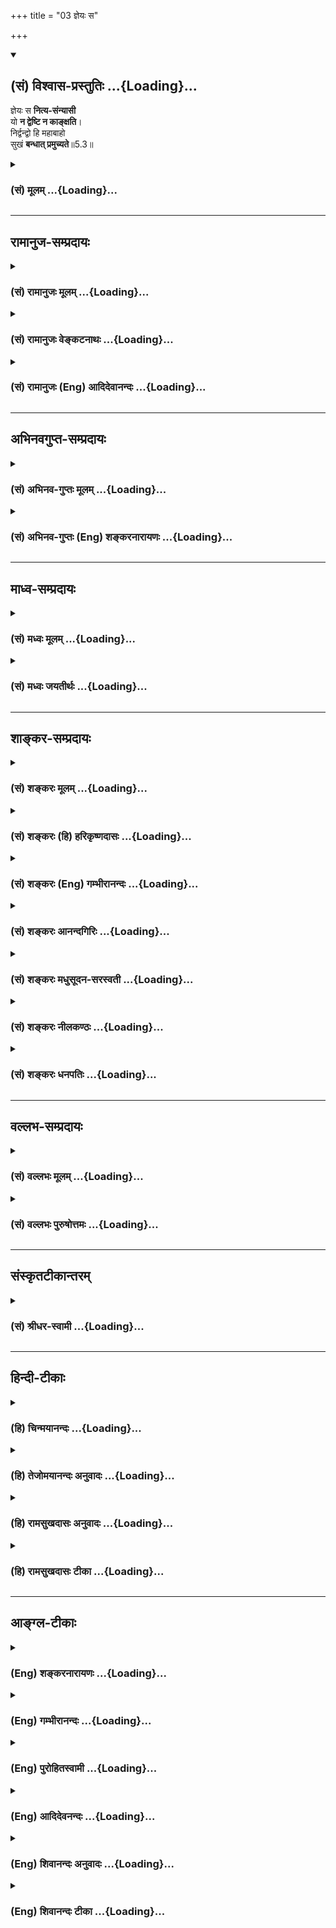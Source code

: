 +++
title = "03 ज्ञेयः स"

+++
<div class="js_include" newlevelforh1="2" title="(सं) विश्वास-प्रस्तुतिः" unfilled url="/purANam_vaiShNavam/mahAbhAratam/06-bhIShma-parva/03-bhagavad-gItA-parva/saMskRtam/vishvAsa-prastutiH/05_karma-saMnyAsa-yogaH/03_jneyaH_sa.md">
<details open><summary><h2>(सं) विश्वास-प्रस्तुतिः ...{Loading}...</h2></summary>

ज्ञेयः स **नित्य-संन्यासी**  
यो **न द्वेष्टि न काङ्क्षति**।  
निर्द्वन्द्वो हि महाबाहो  
सुखं **बन्धात् प्रमुच्यते**॥5.3॥
</details>
</div>
<div class="js_include collapsed" newlevelforh1="3" title="(सं) मूलम्" unfilled url="/purANam_vaiShNavam/mahAbhAratam/06-bhIShma-parva/03-bhagavad-gItA-parva/saMskRtam/mUlam/05_karma-saMnyAsa-yogaH/03_jneyaH_sa.md">
<details><summary><h3>(सं) मूलम् ...{Loading}...</h3></summary>

ज्ञेयः स नित्यसंन्यासी यो न द्वेष्टि न काङ्क्षति।  
निर्द्वन्द्वो हि महाबाहो सुखं बन्धात्प्रमुच्यते।।5.3।।
</details>
</div>


_________________
## रामानुज-सम्प्रदायः
<div class="js_include collapsed" newlevelforh1="3" title="(सं) रामानुजः मूलम्" unfilled url="/purANam_vaiShNavam/mahAbhAratam/06-bhIShma-parva/03-bhagavad-gItA-parva/saMskRtam/rAmAnujaH/mUlam/05_karma-saMnyAsa-yogaH/03_jneyaH_sa.md">
<details><summary><h3>(सं) रामानुजः मूलम् ...{Loading}...</h3></summary>

।।5.3।।**यः** कर्मयोगी तदन्तर्गतात्मानुभवतृप्तः तद्व्यतिरिक्तं किमपि **न
काङ्क्षति** तत एव किमपि न द्वेष्टि तत एव द्वन्द्वसहः च **स
नित्यसंन्यासी** नित्यज्ञाननिष्ठ इति **ज्ञेयः।** स हि सुकरकर्मयोगनिष्ठतया
**सुखं बन्धात्** **प्रमुच्यते। ज्ञानयोगकर्मयोगयोः आत्मप्राप्तिसाधनभावे
अन्योन्यनैरपेक्ष्यम् आह**

</details>
</div>
<div class="js_include collapsed" newlevelforh1="3" title="(सं) रामानुजः वेङ्कटनाथः" unfilled url="/purANam_vaiShNavam/mahAbhAratam/06-bhIShma-parva/03-bhagavad-gItA-parva/saMskRtam/rAmAnujaH/venkaTanAthaH/05_karma-saMnyAsa-yogaH/03_jneyaH_sa.md">
<details><summary><h3>(सं) रामानुजः वेङ्कटनाथः ...{Loading}...</h3></summary>

  
  
।।5.3।। द्वयोः श्रेयस्साधनत्वाविशेषे कर्मयोग एव विशिष्यत इति
प्रतिज्ञामात्रम् तत्र हेत्वाकाङ्क्षायां सौकर्याख्यं हेतुमाहेत्याहकुत
इत्यत्राहेतिज्ञेयः इति श्लोकोनित्यसन्न्यासी इत्येतावता ज्ञानयोगनिष्ठविषय
इति न मन्तव्यङ्कर्मयोगो विशिष्यते 5।2 इति प्रतिज्ञाय ज्ञानयोगनिष्ठस्य
सुखेन मोक्षोक्तेरसङ्गतत्वात्सन्न्यासस्तु महाबाहो दुःखमाप्तुमयोगतः 5।6
इति वक्ष्यमाणविरोधाच्च। अतः कर्मयोगनिष्ठस्यैवप्रशंसेयमित्यभिप्रायेणाह यः
कर्मयोगीति। काङ्क्षाया बाह्यमात्रविषयत्वव्यञ्जनार्थं तद्धेयत्वार्थं
चतदन्तर्गतात्मानुभवतृप्त इत्युक्तम्। काङ्क्षा हि प्रतिहन्यमाना
द्वेषहेतुरित्यभिप्रायेणतत एव किमपि न द्वेष्टीति व्युत्क्रमेण
व्याख्यातम्। द्वन्द्वस्वरूपनिवृत्तिव्युदासाय द्वन्द्वसहशब्दः। तत एव
द्वन्द्वसहश्चेति रागद्वेषवतो द्वन्द्वतितिक्षा नशक्येति भावः।
नित्यसन्न्यासित्वे हिशब्दस्य हेतुपरत्वव्यञ्जनायस हीत्युक्तम्।
सुखशब्दोऽत्र सौकर्यपर इत्याह सुकरकर्मयोगनिष्ठतयेति।  
  

</details>
</div>
<div class="js_include collapsed" newlevelforh1="3" title="(सं) रामानुजः (Eng) आदिदेवानन्दः" unfilled url="/purANam_vaiShNavam/mahAbhAratam/06-bhIShma-parva/03-bhagavad-gItA-parva/saMskRtam/rAmAnujaH/english/AdidevAnandaH/05_karma-saMnyAsa-yogaH/03_jneyaH_sa.md">
<details><summary><h3>(सं) रामानुजः (Eng) आदिदेवानन्दः ...{Loading}...</h3></summary>

5.3 That Karma Yogin, who, being satisfied with the experience of the self implied in Karma Yoga, does not desire anything different therefrom and conseently does not hate anything, and who, because of this,
resignedly endures the pairs of opposites - he should be understood as ever given to renunciation, i.e., even devoted to Jnana Yoga. Such a one therefore is freed from bondage because of his being firmly devoted to Karma Yoga which is easy to practise. The independence of Jnana Yoga and Karma Yoga from each other as means for attainment of the self is now declared.

</details>
</div>


_________________
## अभिनवगुप्त-सम्प्रदायः
<div class="js_include collapsed" newlevelforh1="3" title="(सं) अभिनव-गुप्तः मूलम्" unfilled url="/purANam_vaiShNavam/mahAbhAratam/06-bhIShma-parva/03-bhagavad-gItA-parva/saMskRtam/abhinava-guptaH/mUlam/05_karma-saMnyAsa-yogaH/03_jneyaH_sa.md">
<details><summary><h3>(सं) अभिनव-गुप्तः मूलम् ...{Loading}...</h3></summary>

।।5.3।। ज्ञेय इति। अतश्च स एव सार्वकालिकः संन्यासी येन मनसो
अभिलाषप्रद्वेषौ संन्यस्तौ। यतोऽस्य द्वन्द्वेभ्यः क्रोधमोहादिभ्यो
निष्क्रान्ता धीः स सुखं प्रमुच्यत +++(K omit प्र )+++ एव।

</details>
</div>
<div class="js_include collapsed" newlevelforh1="3" title="(सं) अभिनव-गुप्तः (Eng) शङ्करनारायणः" unfilled url="/purANam_vaiShNavam/mahAbhAratam/06-bhIShma-parva/03-bhagavad-gItA-parva/saMskRtam/abhinava-guptaH/english/shankaranArAyaNaH/05_karma-saMnyAsa-yogaH/03_jneyaH_sa.md">
<details><summary><h3>(सं) अभिनव-गुप्तः (Eng) शङ्करनारायणः ...{Loading}...</h3></summary>

5.3 Jneyah etc. Therefore he alone is all the time man-of-renunciation,
by whom both desire and hatred have been renounced from his mind.
Because his intellect has come out of the pairs of anger, delusion and
others, he is released just easily.

</details>
</div>


_________________
## माध्व-सम्प्रदायः
<div class="js_include collapsed" newlevelforh1="3" title="(सं) मध्वः मूलम्" unfilled url="/purANam_vaiShNavam/mahAbhAratam/06-bhIShma-parva/03-bhagavad-gItA-parva/saMskRtam/madhvaH/mUlam/05_karma-saMnyAsa-yogaH/03_jneyaH_sa.md">
<details><summary><h3>(सं) मध्वः मूलम् ...{Loading}...</h3></summary>

।।5.3।। सन्न्यासशब्दार्थमाह ज्ञेय इति। सन्न्यासस्य निश्श्रेयसकरत्वं
ज्ञापयितुं तच्छब्दार्थ स्मारयति ज्ञेय इति।

</details>
</div>
<div class="js_include collapsed" newlevelforh1="3" title="(सं) मध्वः जयतीर्थः" unfilled url="/purANam_vaiShNavam/mahAbhAratam/06-bhIShma-parva/03-bhagavad-gItA-parva/saMskRtam/madhvaH/jayatIrthaH/05_karma-saMnyAsa-yogaH/03_jneyaH_sa.md">
<details><summary><h3>(सं) मध्वः जयतीर्थः ...{Loading}...</h3></summary>

।।5.3।। ज्ञेयः इत्यस्यापव्याख्यानं दूषयन् तात्पर्यमाह **सन्न्यासे**ति।
अर्थान्तरस्याप्रतीतेरिति भावः। ननुयदृच्छालाभसन्तुष्टः 4।22 इत्यादिनोक्तं
कामादिपरित्यागंसन्न्यासं कर्मणां 5।1 इत्यनूद्यार्जुनस्य प्रश्न
इत्युक्तम्। ततश्च जानात्येवासौ सन्न्यासशब्दार्थमिति न तं प्रति स
वक्तव्यः। तथा च पूर्वपक्ष्युत्प्रेक्षित एवास्यार्थ इत्यत आह
**सन्न्यासस्ये**ति। सन्न्यासः कर्मयोगश्च निश्श्रेयसकरावुभौ 5।2 इति
यत्सन्न्यासस्य निश्श्रेयसकरत्वमुक्तं तदुपपादयितुं ज्ञातमपि
सन्न्यासशब्दार्थं स्मारयत्यनेन। द्वेषादिवर्जनं हि सन्न्यासः। तस्य च
निश्श्रेयसकरत्वं श्रुत्यादिप्रसिद्धमेवेति। अतः सन्न्यासशब्दार्थकथन एव
तात्पर्याभावान्नानुपपत्तिरित्यर्थः। ज्ञापकं चास्यार्थस्यास्तीत्याह
**ज्ञेय** इतीति। ज्ञेयः स्मर्तव्य इत्यनेनोक्तमित्यर्थः। योगस्य तु
निश्श्रेयसकरत्वमुत्तरवाक्य एव सेत्स्यति।

</details>
</div>


_________________
## शाङ्कर-सम्प्रदायः
<div class="js_include collapsed" newlevelforh1="3" title="(सं) शङ्करः मूलम्" unfilled url="/purANam_vaiShNavam/mahAbhAratam/06-bhIShma-parva/03-bhagavad-gItA-parva/saMskRtam/shankaraH/mUlam/05_karma-saMnyAsa-yogaH/03_jneyaH_sa.md">
<details><summary><h3>(सं) शङ्करः मूलम् ...{Loading}...</h3></summary>

।।5.3।। **ज्ञेयः** ज्ञातव्यः स कर्मयोगी **नित्यसंन्यासी** इति **यो न
द्वेष्टि** किञ्चित् न **काङ्क्षति** दुःखसुखे तत्साधने च। एवंविधो यः
कर्मणि वर्तमानोऽपि स नित्यसंन्यासी इति ज्ञातव्यः इत्यर्थः।
**निर्द्वन्द्वः** द्वन्द्ववर्जितः **हि** यस्मात् **महाबाहो सुखं
बन्धात्** अनायासेन **प्रमुच्यते**।। संन्यासकर्मयोगयोः
भिन्नपुरुषानुष्ठेययोः विरुद्धयोः फलेऽपि विरोधो युक्तः न तु उभयोः
निःश्रेयसकरत्वमेव इति प्राप्ते इदम् उच्यते

</details>
</div>
<div class="js_include collapsed" newlevelforh1="3" title="(सं) शङ्करः (हि) हरिकृष्णदासः" unfilled url="/purANam_vaiShNavam/mahAbhAratam/06-bhIShma-parva/03-bhagavad-gItA-parva/saMskRtam/shankaraH/hindI/harikRShNadAsaH/05_karma-saMnyAsa-yogaH/03_jneyaH_sa.md">
<details><summary><h3>(सं) शङ्करः (हि) हरिकृष्णदासः ...{Loading}...</h3></summary>

।।5.3।। ( कर्मयोग श्रेष्ठ ) कैसे है इसपर कहते हैं उस कर्मयोगीको सदा
संन्यासी ही समझना चाहिये कि जो न तो द्वेष करता है और न किसी वस्तुकी
आकाङ्क्षा ही करता है। अर्थात् जो सुख दुःख और उनके साधनोंमें उक्त
प्रकारसे रागद्वेषरहित हो गया है वह कर्ममें बर्तता हुआ भी सदा संन्यासी ही
है ऐसे समझना चाहिये। क्योंकि हे महाबाहो रागद्वेषादि द्वन्द्वोंसे रहित
हुआ पुरुष सुखपूर्वक अनायास ही बन्धनसे मुक्त हो जाता है।

</details>
</div>
<div class="js_include collapsed" newlevelforh1="3" title="(सं) शङ्करः (Eng) गम्भीरानन्दः" unfilled url="/purANam_vaiShNavam/mahAbhAratam/06-bhIShma-parva/03-bhagavad-gItA-parva/saMskRtam/shankaraH/english/gambhIrAnandaH/05_karma-saMnyAsa-yogaH/03_jneyaH_sa.md">
<details><summary><h3>(सं) शङ्करः (Eng) गम्भीरानन्दः ...{Loading}...</h3></summary>

5.3 For, O mighty-armed one, he who is free from duality becomes easily
freed from bondage. That performer of Karma-yoga, yah, who; na dvesti,
does not hate anything; and na kanksati, does not crave; jneyah, should
be known; as nitya-sannyasi, a man of constant \[A man of constant
renunciation: He is a man of renunciation ever before the realization of
the actionless Self.\] renunciation. The meaning is that he who
continues to be like this in the midst of sorrow, happiness and their
sources should be known as a man of constant renunciation, even though
engaged in actions. Hi, for; mahabaho, O mighty-armed one; nirdvandvah,
one who is free from duality; pramucyate, becomes freed; sukham, easily,
without trouble; bandhat, from bondage. It is reasonable that in the
case of renunciation and Karma-yoga, which are opposed to each other and
can be undertaken by different persons, there should be opposition even
between their results; but it canot be that both of them surely lead to
Liberation. When such a estion arises, this is the answer stated:

</details>
</div>
<div class="js_include collapsed" newlevelforh1="3" title="(सं) शङ्करः आनन्दगिरिः" unfilled url="/purANam_vaiShNavam/mahAbhAratam/06-bhIShma-parva/03-bhagavad-gItA-parva/saMskRtam/shankaraH/AnandagiriH/05_karma-saMnyAsa-yogaH/03_jneyaH_sa.md">
<details><summary><h3>(सं) शङ्करः आनन्दगिरिः ...{Loading}...</h3></summary>

।।5.3।। कर्म हि बन्धकारणं प्रसिद्धं तत्कथं निःश्रेयसकरं स्यादिति शङ्कते
**कस्मादिति।** अकर्त्रात्मविज्ञानात्प्रागपि सर्वदासौ संन्यासी ज्ञेयो यो
रागद्वेषौ क्वचिदपि न करोतीत्याह **इत्याहेति।** यथानुष्ठीयमानानि कर्माणि
संन्यासिनं न निबध्नन्ति कृतानि च वैराग्येन्द्रियसंयमादिना निवर्तन्ते
तथैवानभिसंहितफलानि नित्यनैमित्तिकानि योगिनमपि न निबध्नन्ति निवर्तयन्ति च
संचितं दुरितमित्यभिप्रेत्याह **निर्द्वन्द्वो हीति।** कर्मयोगिनो
नित्यसंन्यासित्वज्ञानमन्यथाज्ञानत्वान्मिथ्याज्ञानमित्याशङ्क्याह **एवंविध
इति।** कर्मिणोऽपि रागद्वेषाभावेन संन्यासित्वं ज्ञातुमुचितमित्यर्थः।
रागद्वेषरहितस्यानायासेन बन्धप्रध्वंससिद्धेश्च युक्तं तस्य
संन्यासित्वमित्याह **निर्द्वन्द्व इति।**

</details>
</div>
<div class="js_include collapsed" newlevelforh1="3" title="(सं) शङ्करः मधुसूदन-सरस्वती" unfilled url="/purANam_vaiShNavam/mahAbhAratam/06-bhIShma-parva/03-bhagavad-gItA-parva/saMskRtam/shankaraH/madhusUdana-sarasvatI/05_karma-saMnyAsa-yogaH/03_jneyaH_sa.md">
<details><summary><h3>(सं) शङ्करः मधुसूदन-सरस्वती ...{Loading}...</h3></summary>

।।5.3।। तमेव कर्मयोगं स्तौति त्रिभिः स कर्मणि प्रवृत्तोऽपि नित्यं
संन्यासीति ज्ञेयः। कोऽसौ। यो न द्वेष्टि भगवदर्पणबुद्ध्या क्रियमाणं कर्म
निष्फलत्वशङ्क्या न काङ्क्षति स्वर्गादिकम्। निर्द्वन्द्वो रागद्वेषरहितः
हि यस्मात्सुखमनायासेन हे महाबाहो
बन्धादन्तःकरणाशुद्धिरूपाज्ज्ञानप्रतिबन्धात्प्रमुच्यते
नित्यानित्यवस्तुविवेकादिप्रकर्षेण मुक्तोभवति।

</details>
</div>
<div class="js_include collapsed" newlevelforh1="3" title="(सं) शङ्करः नीलकण्ठः" unfilled url="/purANam_vaiShNavam/mahAbhAratam/06-bhIShma-parva/03-bhagavad-gItA-parva/saMskRtam/shankaraH/nIlakaNThaH/05_karma-saMnyAsa-yogaH/03_jneyaH_sa.md">
<details><summary><h3>(सं) शङ्करः नीलकण्ठः ...{Loading}...</h3></summary>

।।5.3।। ननु प्रत्यक्षः कर्मयोगिनां विक्षेपः संन्यासिनां तु स नास्तीति
कथमुच्यते कर्मयोगो विशिष्यत इत्याशङ्क्याह **ज्ञेय इति।** यो
रागद्वेषरहितः स कर्मसु स्वरूपतस्त्यक्तेष्वत्यक्तेषु वा नित्यं
संन्यास्येव। एतेन साधनभूतयोः साङ्ख्ययोगयोः रागद्वेषराहित्यकृतं
साम्यमुक्तम्। फलभूतयोस्तु
सर्वविकल्पराहित्यरूपसाम्यमनन्तरश्लोकाभ्यामुच्यते। तथापि
चित्तस्वाभाव्यात्कदा चित्संन्यासिनो रागोदये पाताशङ्कास्ति नेतरस्येति स
एव श्रेयानिति भावः। यद्यप्येवं तथापि हि प्रसिद्धं निर्द्वन्द्वो
द्वन्द्वं सत्यानृतयोरात्मानात्मनोर्मिथुनं परस्पराध्यासस्तद्रहितः साङ्ख्यो
रागाद्युदयहेतोरज्ञानस्यात्यन्तोच्छेदात्। सुखं कर्मकरणायासंविनापि
बन्धात्संसारात्केवलज्ञानेनैव मुच्यते न कर्माण्यपेक्षते। यद्वा
निर्द्वन्द्वोद्वन्द्वं वै मिथुनं तस्माद्वन्द्वान्मिथुनं प्रजायते इति
श्रुतेर्द्वन्द्वं स्त्रीपुंसयोर्मिथुनं तद्रहितः स्त्र्यादित्यागी
संन्यासी अनायासेन मुच्यते। रागादिजयस्योभयत्र तुल्यत्वात्। अत्रच
कुटुम्बभरणवैयग्र्याभावात्सुखं मुच्यत इत्यर्थः।

</details>
</div>
<div class="js_include collapsed" newlevelforh1="3" title="(सं) शङ्करः धनपतिः" unfilled url="/purANam_vaiShNavam/mahAbhAratam/06-bhIShma-parva/03-bhagavad-gItA-parva/saMskRtam/shankaraH/dhanapatiH/05_karma-saMnyAsa-yogaH/03_jneyaH_sa.md">
<details><summary><h3>(सं) शङ्करः धनपतिः ...{Loading}...</h3></summary>

।।5.3।। तत्र हेतुमाह **ज्ञेय इति।** स निषकामकर्मयोगी नित्यं संन्यासी
ज्ञातव्यः। यत्तु यदोयोगात्तदोऽध्याहारः। सनित्यसंन्यासीत्येकं पदम्।
नित्यैः कर्मभिः सह वर्तत इति सनित्यः स चासौ संन्यासी चेति तन्न। स
इत्येनेनैव नित्यादिकर्मानुष्ठातुर्लामेनाध्याहारस्य क्लिष्टकल्पनायाश्च
वैयर्थ्यात्। नित्यसंन्यासीति विवक्षितार्थालाभाच्च। केऽसौ यो न द्वेष्टि
दुःखं तत्साधनं च सुखं तत्साधनं च नाकाङ्क्षति
रागद्वेषराहित्यरुपसंन्यासगुणयोगात् अयमपि संन्यासीति भावः। एतेन
द्वेषमूलकानि श्येनादीनि नानुतिष्ठति स्वर्गादिफलाकाङ्क्षप्रयुक्तानि
ज्योतिष्टोमादीन्यपि। तस्मात्संन्यासगुणयोगादयमपि संन्यासीति भाव इति
प्रत्युक्तम्। क्रियायाः कर्ममात्रसाकाङ्क्षत्वेनास्यार्थस्यार्थिकत्वात्।
श्येनाद्यननुष्ठानमात्रेण सर्वत्र रागद्वेषानिवृत्त्या
संन्यासिगुणयोगासिद्धेः। अत्रादिपदाभ्यां आभिचारिककर्मणां अग्निष्टोमादीनां
चैव लाभः श्येनादिसमभिव्याहारात् द्वेषेत्यादिना विशेषितत्वाच्च।
यद्यादिपदाभ्यां भाष्योक्तमपि लभ्यत इत्याग्रहस्तर्हि तेनैव निर्वाहे
कृतमनया कुसष्ट्या। यत्तु न द्वेष्टि भगवदर्पणबुद्य्धा क्रियमाणं कर्म
निष्फलत्वशङ्क्येति तच्चिन्त्यम्। संकोचे मानाभावात्
संन्यासिगुणयोगालाभाच्च। हि
यस्मात्सुखदुःखराग्द्वेषशीतोष्णादिद्वन्द्ववर्जितः सुखमनायासेनैव
बन्धात्संसाराज्ज्ञानप्राप्त्या प्रमुच्यते यथा त्वं
महाबाहुत्वादस्माद्युद्धादनायासेनैव मोक्ष्यसे तथेति द्योतयन्नाह
**महाबाहो** इति। यत्तु यद्यप्येवं तथापि हि प्रसिद्धं निर्द्वन्द्वः
द्वन्द्वं सत्यानृतयोरात्मानात्मनोर्मिथुनं परस्पराध्यासः तद्रहितः साङ्ख्यः
रागाद्युदयहेतोरज्ञानस्यात्यन्तोच्छेदात् सुखं कर्मकरणायासं विनापि बन्धात्
केवलेन ज्ञानेनैव मुच्यते न कर्माण्यपेक्षते। यद्वाद्वन्द्वं वै मिथुनं
तस्माद्वन्द्वामिन्थुनं प्रजायते इति श्रुतेर्द्वन्द्वं
स्त्रीपुंसयोर्मिथुनं तद्रहितः स्त्र्यादित्यागी संन्यासी अनायासेन
मुच्यते। रागादिभयस्योभयत्र तुल्यत्वात् अत्र च कुटुम्बभरणवैयग्र्याभावात्
सुखं मुच्यत इत्यर्थ इति व्याचख्युः तत्प्रकरणविरोधादुपेक्ष्यम्।

</details>
</div>


_________________
## वल्लभ-सम्प्रदायः
<div class="js_include collapsed" newlevelforh1="3" title="(सं) वल्लभः मूलम्" unfilled url="/purANam_vaiShNavam/mahAbhAratam/06-bhIShma-parva/03-bhagavad-gItA-parva/saMskRtam/vallabhaH/mUlam/05_karma-saMnyAsa-yogaH/03_jneyaH_sa.md">
<details><summary><h3>(सं) वल्लभः मूलम् ...{Loading}...</h3></summary>

।।5.3।। योगमार्गरीत्या कर्मकार्यपि
विवक्ष्यमाणलक्षणश्चेन्नित्यसन्न्यास्येवेत्याह ज्ञेय इति। यो
योगमार्गीयबुद्ध्या कर्मकर्त्ता निर्द्वन्द्वः लाभालाभादिजयाजयादिशून्यः।
तदाह न द्वेष्टि काम्यं कर्म न च कर्ममात्रे फलं काङ्क्षति किन्तु करोत्येव
तथा स द्वन्द्वसन्न्यसनान्नित्यसन्न्यासी भगवन्निष्ठतया करणाद्योग्यपि
नित्यस्न्न्यास्येवेति तत्कर्मबन्धात्प्रमुक्त एव सुखं यथा भवति तथा इति।
अतो महाबाहुभ्यां तथैव तवोचितमिति भावः।

</details>
</div>
<div class="js_include collapsed" newlevelforh1="3" title="(सं) वल्लभः पुरुषोत्तमः" unfilled url="/purANam_vaiShNavam/mahAbhAratam/06-bhIShma-parva/03-bhagavad-gItA-parva/saMskRtam/vallabhaH/puruShottamaH/05_karma-saMnyAsa-yogaH/03_jneyaH_sa.md">
<details><summary><h3>(सं) वल्लभः पुरुषोत्तमः ...{Loading}...</h3></summary>

  
  
।।5.3।। अथ श्रेयोरूपप्रश्नोत्तरमाह सर्वत्यागरूपम् ज्ञेय इति। यः सन्न्यासी
सर्वत्यागवान् सर्वं त्यक्त्वैतयोर्मध्ये नैकं कमपि द्वेष्टि न चैकं
कमप्याकाङ्क्षति स नित्यं ज्ञेयो ज्ञातुं योग्यः। मदीयत्वेनेति शेषः। हे
महाबाहो सर्वकरणसमर्थ हि निश्चयेन निर्द्वन्द्वः कर्म
सन्न्यासयोगयोर्मदाज्ञातिरेकेण भिन्नज्ञानरहितो बन्धात् तत्फलजात्सुखं
प्रमुच्यते। मोक्षे प्रकर्षः मदाज्ञाकरणेऽहं प्रसन्नो भवामीति भावः।  
  

</details>
</div>


_________________
## संस्कृतटीकान्तरम्
<div class="js_include collapsed" newlevelforh1="3" title="(सं) श्रीधर-स्वामी" unfilled url="/purANam_vaiShNavam/mahAbhAratam/06-bhIShma-parva/03-bhagavad-gItA-parva/saMskRtam/shrIdhara-svAmI/05_karma-saMnyAsa-yogaH/03_jneyaH_sa.md">
<details><summary><h3>(सं) श्रीधर-स्वामी ...{Loading}...</h3></summary>

।।5.3।। कुत इत्यपेक्षायां संन्यासित्वेन कर्मयोगं स्तुवन् तस्य
श्रेष्ठत्वं दर्शयति **ज्ञेय इति।** रागद्वेषादिराहित्येन परमेश्वरार्थं
कर्माणि योऽनुतिष्ठति स नित्यं कर्मानुष्ठानकालेऽपि संन्यासीत्येव ज्ञेयः।
तत्र हेतुः निर्द्वन्द्वो रागद्वेषादिशून्यो हि शुद्धचित्तो ज्ञानद्वारा
सुखमनायासेन संसारात्प्रमुच्यते।

</details>
</div>


_________________
## हिन्दी-टीकाः
<div class="js_include collapsed" newlevelforh1="3" title="(हि) चिन्मयानन्दः" unfilled url="/purANam_vaiShNavam/mahAbhAratam/06-bhIShma-parva/03-bhagavad-gItA-parva/hindI/chinmayAnandaH/05_karma-saMnyAsa-yogaH/03_jneyaH_sa.md">
<details><summary><h3>(हि) चिन्मयानन्दः ...{Loading}...</h3></summary>

।।5.3।। इस श्लोक में स्वयं भगवान् ही कर्मयोग के श्रेष्ठत्व का कारण बताते
हैं। भगवान् द्वारा यहां दी हुई संन्यास की परिभाषा उसके विषय में प्रचलित
निरर्थक धारणाओं को दूर कर देती है। वेषभूषा के बाह्य आडंबर की अपेक्षा
आन्तरिक गुणों का अधिक महत्व है। श्रीकृष्ण के विचारानुसार राग और द्वेष से
रहित पुरुष ही संन्यासी कहलाने योग्य है। रागद्वेष जयपराजय सुखदुख आदि इसी
प्रकार के द्वन्द्वात्मक चक्र हैं जिन पर आरू ढ़ मन जीवन में अनेक प्रकार
के अनुभव प्राप्त करता हुआ आगे बढ़ता है। हम तुलनात्मक अध्ययन के द्वारा ही
जीवन में आनेवाली परिस्थितियों को समझ पाते हैं। अन्धकार के सन्दर्भ में ही
प्रकाश का ज्ञान होता है। किसी वस्तु के विपरीत धर्मवाली वस्तु के न होने
पर हम उस वस्तु को यथार्थ रूप मे नहीं समझ पाते। यदि वस्तुओं का ज्ञान
प्राप्त करने के लिए बुद्धि के पास तुलनात्मक अध्ययन प्रणाली ही उपलब्ध हो
तब उसका त्याग करने का अर्थ होगा विचार के साधन अन्तकरण का ही त्याग करना।
एक वाहन द्वारा सड़क पर यात्रा करना संभव है परन्तु समुद्र यात्रा नहीं।
उसके लिए उस वाहन का त्याग करके जलपोत की आवश्यकता होती है। असंख्य
नामरूपों की सृष्टि में तो बुद्धि का उपयोग किया जा सकता है। यहाँ कहा गया
है कि समस्त प्रकार के भेद दर्शनों से मुक्त हुआ अर्थात् मन और बुद्धि के
अतीत हुआ पुरुष ही सच्चा संन्यासी है। यह कोई सहज कार्य नहीं है। द्वन्द्वों
से रहित होने का अर्थ है र्मत्य जीव का सभी बन्धनों से मुक्त हो जाना।
संन्यासी की इस परिभाषा से यह नहीं समझें कि साधकों के लिए दुखपूर्ण निराशा
के जीवन को चित्रित करने का भगवान् का प्रयत्न है। अर्जुन के मन में
दीर्घकाल से अर्जित वासनाओं का संचय था। अत उसके आत्मविकास को ध्यान मे
रखकर भगवान् उसे संन्यास जीवन को स्वीकार करने की शीघ्रता से परावृत करना
चाहते हैं।

</details>
</div>
<div class="js_include collapsed" newlevelforh1="3" title="(हि) तेजोमयानन्दः अनुवादः" unfilled url="/purANam_vaiShNavam/mahAbhAratam/06-bhIShma-parva/03-bhagavad-gItA-parva/hindI/tejomayAnandaH/anuvAdaH/05_karma-saMnyAsa-yogaH/03_jneyaH_sa.md">
<details><summary><h3>(हि) तेजोमयानन्दः अनुवादः ...{Loading}...</h3></summary>

।।5.3।। जो पुरुष न किसी से द्वेष करता है और न किसी की आकांक्षा, वह सदा
संन्यासी ही समझने योग्य है; क्योंकि, हे महाबाहो ! द्वन्द्वों से रहित
पुरुष सहज ही बन्धन मुक्त हो जाता है।।

</details>
</div>
<div class="js_include collapsed" newlevelforh1="3" title="(हि) रामसुखदासः अनुवादः" unfilled url="/purANam_vaiShNavam/mahAbhAratam/06-bhIShma-parva/03-bhagavad-gItA-parva/hindI/rAmasukhadAsaH/anuvAdaH/05_karma-saMnyAsa-yogaH/03_jneyaH_sa.md">
<details><summary><h3>(हि) रामसुखदासः अनुवादः ...{Loading}...</h3></summary>

।।5.3।। हे महाबाहो ! जो मनुष्य न किसीसे द्वेष करता है और न किसीकी
आकाङ्क्षा करता है; वह (कर्मयोगी) सदा संन्यासी समझनेयोग्य है; क्योंकि
द्वन्द्वोंसे रहित मनुष्य सुखपूर्वक संसार-बन्धनसे मुक्त हो जाता है।

</details>
</div>
<div class="js_include collapsed" newlevelforh1="3" title="(हि) रामसुखदासः टीका" unfilled url="/purANam_vaiShNavam/mahAbhAratam/06-bhIShma-parva/03-bhagavad-gItA-parva/hindI/rAmasukhadAsaH/TIkA/05_karma-saMnyAsa-yogaH/03_jneyaH_sa.md">
<details><summary><h3>(हि) रामसुखदासः टीका ...{Loading}...</h3></summary>

5.3।।***व्याख्या--*'महाबाहो'--'महाबाहो'** सम्बोधनके दो अर्थ होते
हैं--एक तो जिसकी भुजाएँ बड़ी और बलवान् हों अर्थात् जो शूरवीर हो; और
दूसरा, जिसके मित्र तथा भाई बड़े पुरुष हों। अर्जुनके मित्र थे
प्राणिमात्रके सुहृद् भगवान् श्रीकृष्ण और भाई थे अजातशत्रु धर्मराज
युधिष्ठिर। इसलिये यह सम्बोधन देकर भगवान् अर्जुनसे मानो यह कह रहे हैं कि
कर्मयोगके अनुसार सबकी सेवा करनेका बल तुम्हारेमें है। अतः तुम सुगमतासे
कर्मयोगका पालन कर सकते हो।

</details>
</div>


_________________
## आङ्ग्ल-टीकाः
<div class="js_include collapsed" newlevelforh1="3" title="(Eng) शङ्करनारायणः" unfilled url="/purANam_vaiShNavam/mahAbhAratam/06-bhIShma-parva/03-bhagavad-gItA-parva/english/shankaranArAyaNaH/05_karma-saMnyAsa-yogaH/03_jneyaH_sa.md">
<details><summary><h3>(Eng) शङ्करनारायणः ...{Loading}...</h3></summary>

5.3. That person may be considered a man of permanent renunciation, who neither hates nor desires. For, O mighty-armed ! he who is free from the pairs \[of opposites\] is easily released from bondage \[of action\].

</details>
</div>
<div class="js_include collapsed" newlevelforh1="3" title="(Eng) गम्भीरानन्दः" unfilled url="/purANam_vaiShNavam/mahAbhAratam/06-bhIShma-parva/03-bhagavad-gItA-parva/english/gambhIrAnandaH/05_karma-saMnyAsa-yogaH/03_jneyaH_sa.md">
<details><summary><h3>(Eng) गम्भीरानन्दः ...{Loading}...</h3></summary>

5.3 He who does not hate and does not crave should be known as a man of constant renunciation.

</details>
</div>
<div class="js_include collapsed" newlevelforh1="3" title="(Eng) पुरोहितस्वामी" unfilled url="/purANam_vaiShNavam/mahAbhAratam/06-bhIShma-parva/03-bhagavad-gItA-parva/english/purohitasvAmI/05_karma-saMnyAsa-yogaH/03_jneyaH_sa.md">
<details><summary><h3>(Eng) पुरोहितस्वामी ...{Loading}...</h3></summary>

5.3 He is a true ascetic who never desires or dislikes, who is uninfluenced by the opposites and is easily freed from bondage.

</details>
</div>
<div class="js_include collapsed" newlevelforh1="3" title="(Eng) आदिदेवनन्दः" unfilled url="/purANam_vaiShNavam/mahAbhAratam/06-bhIShma-parva/03-bhagavad-gItA-parva/english/AdidevanandaH/05_karma-saMnyAsa-yogaH/03_jneyaH_sa.md">
<details><summary><h3>(Eng) आदिदेवनन्दः ...{Loading}...</h3></summary>

5.3 He who neither hates nor desires and is beyond the pairs of opposites is to be understood as an ever-renouncer. Hence, he is easily set free from bondage, O Arjuna.

</details>
</div>
<div class="js_include collapsed" newlevelforh1="3" title="(Eng) शिवानन्दः अनुवादः" unfilled url="/purANam_vaiShNavam/mahAbhAratam/06-bhIShma-parva/03-bhagavad-gItA-parva/english/shivAnandaH/anuvAdaH/05_karma-saMnyAsa-yogaH/03_jneyaH_sa.md">
<details><summary><h3>(Eng) शिवानन्दः अनुवादः ...{Loading}...</h3></summary>

5.3 He should be known as a perpertual Sannyasi who neither hates nor desires; for, free from the pairs of opposites, O mighty-armed Arjuna,
he is easily set free from bondage.

</details>
</div>
<div class="js_include collapsed" newlevelforh1="3" title="(Eng) शिवानन्दः टीका" unfilled url="/purANam_vaiShNavam/mahAbhAratam/06-bhIShma-parva/03-bhagavad-gItA-parva/english/shivAnandaH/TIkA/05_karma-saMnyAsa-yogaH/03_jneyaH_sa.md">
<details><summary><h3>(Eng) शिवानन्दः टीका ...{Loading}...</h3></summary>

5.3 ज्ञेयः should be known; सः he; नित्यसंन्यासी perpetual ascetic; यः
who; न not; द्वेष्टि hates; न not; काङ्क्षति desires; निर्द्वन्द्वः one free from the pairs of opposites; हि verily; महाबाहो O mightyarmed;
सुखम् easily; बन्धात् from bondage; प्रमुच्यते is set free.Commentary A man does not become a Sannyasi by merely giving up actions because of laziness or ignorance or some family arrel or calamity or unemployment.
A true Sannyasi is not a hypocritical coward.The Karma Yogi who neither hates pain and the objects which give him pain; nor desires pleasure and the objects that give him pleasure; who has neither attachment nor aversion to any senseobject and who has risen above the pairs of heat and cold; joy and sorrow; success and failure; victory and defeat; gain and loss; praise and censure; honour and dishonour; should be known as a perpetual Sannyasi though he is ever engaged in action.One need not have taken Sannyasa formally but if he has the above mental attitutde; he is a perpetual Sannyasi. Mere ochrecoloured robe cannot make one a Sannyasi. What is wanted is a pure heart with true renunciation of egoism and desires. Physical renunciation of objects is no renunciation at all. (Cf.VI.1)

</details>
</div>
